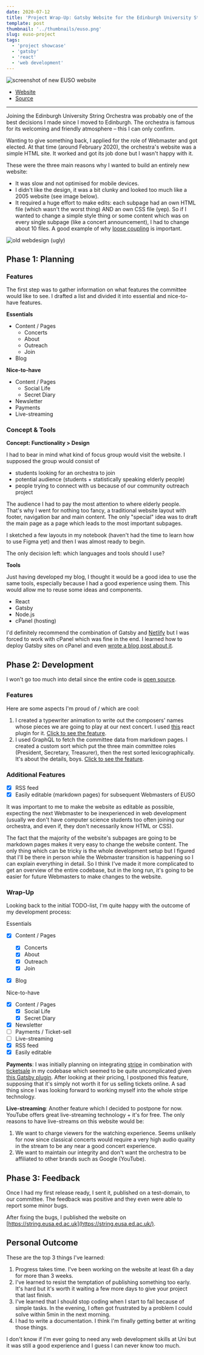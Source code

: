 ```yaml
---
date: 2020-07-12
title: 'Project Wrap-Up: Gatsby Website for the Edinburgh University String Orchestra'
template: post
thumbnail: '../thumbnails/euso.png'
slug: euso-project
tags:
  - 'project showcase'
  - 'gatsby'
  - 'react'
  - 'web development'
---
```


![screenshot of new EUSO website](../images/euso-new-website.png)

- [Website](https://string.eusa.ed.ac.uk/)
- [Source](https://github.com/Edinburgh-University-String-Orchestra/euso-website)

---

Joining the Edinburgh University String Orchestra was probably one of the best decisions I made since I moved to Edinburgh. The orchestra is famous for its welcoming and friendly atmosphere – this I can only confirm.

Wanting to give something back, I applied for the role of Webmaster and got elected. At that time (around February 2020),
the orchestra's website was a simple HTML site. It worked and got its job done but I wasn't happy with it.

These were the three main reasons why I wanted to build an entirely new website:


  - It was slow and not optimised for mobile devices.
  - I didn't like the design, it was a bit clunky and looked too much like a 2005 website (see image below). 
  - It required a huge effort to make edits: each subpage had an own HTML file (which wasn't the worst thing) AND an own CSS file (yep). So if I wanted to change a simple style thing or some content which was on every single subpage (like a concert announcement), I had to change about 10 files. A good example of why [loose coupling](https://en.wikipedia.org/wiki/Loose_coupling) is important.

![old webdesign (ugly)](../images/euso-old-website.png)

## Phase 1: Planning

### Features

The first step was to gather information on what features the committee would like to see. I drafted a list and divided it into essential and nice-to-have features.

  **Essentials**
  - Content / Pages
    - Concerts
    - About
    - Outreach
    - Join
  - Blog


  **Nice-to-have**
  - Content / Pages
    - Social Life
    - Secret Diary
  - Newsletter
  - Payments
  - Live-streaming

### Concept & Tools

**Concept: Functionality > Design**

I had to bear in mind what kind of focus group would visit the website. I supposed the group would consist of

  - students looking for an orchestra to join
  - potential audience (students + statistically speaking elderly people)
  - people trying to connect with us because of our community outreach project

The audience I had to pay the most attention to where elderly people. That's why I went for nothing too fancy, a traditional website layout with footer, navigation bar and main content. The only "special" idea was to draft the main page as a page which leads to the most important subpages.

I sketched a few layouts in my notebook (haven't had the time to learn how to use Figma yet) and then I was almost ready to begin.

The only decision left: which languages and tools should I use?


**Tools**

Just having developed my blog, I thought it would be a good idea to use the same tools, especially because I had a good experience using them. This would allow me to reuse some ideas and components.

  - React
  - Gatsby
  - Node.js
  - cPanel (hosting)

I'd definitely recommend the combination of Gatsby and [Netlify]() but I was forced to work with cPanel which was fine in the end. I learned how to deploy Gatsby sites on cPanel and even [wrote a blog post about it](/deploy-gatsby-cpanel/).

## Phase 2: Development

I won't go too much into detail since the entire code is [open source](https://github.com/Edinburgh-University-String-Orchestra/euso-website).

### Features

Here are some aspects I'm proud of / which are cool:

  1. I created a typewriter animation to write out the composers' names whose pieces we are going to play at our next concert. I used [this](https://github.com/ianbjorndilling/react-typewriter) react plugin for it. [Click to see the feature](https://string.eusa.ed.ac.uk/).
  2. I used GraphQL to fetch the committee data from markdown pages. I created a custom sort which put the three main committee roles (President, Secretary, Treasurer), then the rest sorted lexicographically. It's about the details, boys. [Click to see the feature](https://string.eusa.ed.ac.uk/committee/).

### Additional Features
  - [x] RSS feed
  - [x] Easily editable (markdown pages) for subsequent Webmasters of EUSO

It was important to me to make the website as editable as possible, expecting the next Webmaster to be inexperienced in web development (usually we don't have computer science students too often joining our orchestra, and even if, they don't necessarily know HTML or CSS).

The fact that the majority of the website's subpages are going to be markdown pages makes it very easy to change the website content. The only thing which can be tricky is the whole development setup but I figured that I'll be there in person while the Webmaster transition is happening so I can explain everything in detail. So I think I've made it more complicated to get an overview of the entire codebase, but in the long run, it's going to be easier for future Webmasters to make changes to the website.

### Wrap-Up

Looking back to the initial TODO-list, I'm quite happy with the outcome of my development process:

Essentials
- [x] Content / Pages
  - [x] Concerts
  - [x] About
  - [x] Outreach
  - [x] Join
- [x] Blog


Nice-to-have
- [x] Content / Pages
  - [x] Social Life
  - [x] Secret Diary
- [x] Newsletter
- [ ] Payments / Ticket-sell
- [ ] Live-streaming
- [x] RSS feed
- [x] Easily editable

**Payments**: I was initially planning on integrating [stripe]() in combination with [ticketsale]() in my codebase which seemed to be quite uncomplicated given [this Gatsby plugin](). After looking at their pricing, I postponed this feature, supposing that it's simply not worth it for us selling tickets online. A sad thing since I was looking forward to working myself into the whole stripe technology.

**Live-streaming**: Another feature which I decided to postpone for now. YouTube offers great live-streaming technology + it's for free. The only reasons to have live-streams on this website would be:

  1. We want to charge viewers for the watching experience. Seems unlikely for now since classical concerts would require a very high audio quality in the stream to be any near a good concert experience.
  2. We want to maintain our integrity and don't want the orchestra to be affiliated to other brands such as Google (YouTube).

## Phase 3: Feedback

Once I had my first release ready, I sent it, published on a test-domain, to our committee. The feedback was positive and they even were able to report some minor bugs.

After fixing the bugs, I published the website on [https://string.eusa.ed.ac.uk](https://string.eusa.ed.ac.uk/).

## Personal Outcome

These are the top 3 things I've learned:

  1. Progress takes time. I've been working on the website at least 6h a day for more than 3 weeks.
  2. I've learned to resist the temptation of publishing something too early. It's hard but it's worth it waiting a few more days to give your project that last finish.
  3. I've learned that I should stop coding when I start to fail because of simple tasks. In the evening, I often got frustrated by a problem I could solve within 5min in the next morning.
  4. I had to write a documentation. I think I'm finally getting better at writing those things.

I don't know if I'm ever going to need any web development skills at Uni but it was still a good experience and I guess I can never know too much.